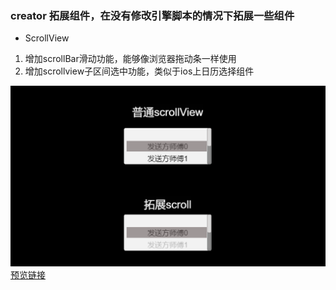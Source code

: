 ### creator 拓展组件，在没有修改引擎脚本的情况下拓展一些组件

* ScrollView
1. 增加scrollBar滑动功能，能够像浏览器拖动条一样使用
2. 增加scrollview子区间选中功能，类似于ios上日历选择组件

![ScrollView](./img/scrollview.png)
[预览链接](https://dengxiaochun.github.io/CocosCreatorExtra/build/web-mobile/index.html?scene=ScrollView)
